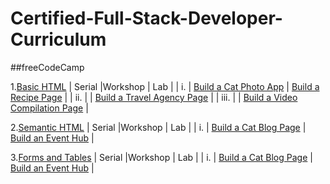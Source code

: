 # Certified-Full-Stack-Developer-Curriculum
##freeCodeCamp

 1.[Basic HTML](BasicHTML)
| Serial |Workshop | Lab |
| i. | [Build a Cat Photo App](BasicHTML/build-a-cat-photo-app.html) | [Build a Recipe Page](BasicHTML/build-a-recipe-page.html) |
| ii. | | [Build a Travel Agency Page](BasicHTML/build-a-travel-agency-page.html) |
| iii. | | [Build a Video Compilation Page](BasicHTML/build-a-video-compilation-page.html) |

2.[Semantic HTML](SemanticHTML) 
| Serial |Workshop | Lab |
| i. | [Build a Cat Blog Page](SemanticHTML/build-a-cat-blog-page.html) | [Build an Event Hub](SemanticHTML/lab-event-hub.html) |


3.[Forms and Tables](FormsAndTables) 
| Serial |Workshop | Lab |
| i. | [Build a Cat Blog Page](SemanticHTML/build-a-cat-blog-page.html) | [Build an Event Hub](SemanticHTML/lab-event-hub.html) |
